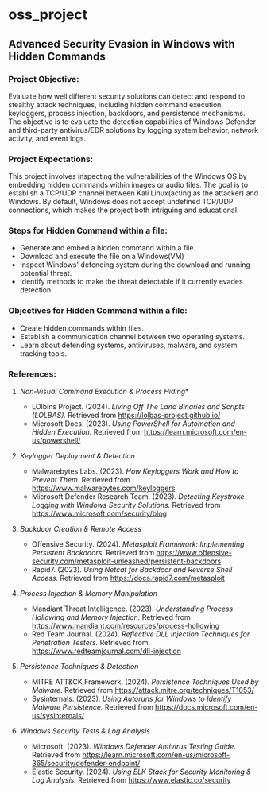 # oss_project

## Advanced Security Evasion in Windows with Hidden Commands

### Project Objective: 
Evaluate how well different security solutions can detect and respond to stealthy attack techniques, including hidden command execution, keyloggers, process injection, backdoors, and persistence mechanisms. The objective is to evaluate the detection capabilities of Windows Defender and third-party antivirus/EDR solutions by logging system behavior, network activity, and event logs.
### Project Expectations: 
This project involves inspecting the vulnerabilities of the Windows OS by embedding hidden commands within images or audio files. The goal is to establish a TCP/UDP channel between Kali Linux(acting as the attacker)  and Windows. By default, Windows does not accept undefined TCP/UDP connections, which makes the project both intriguing and educational.
### Steps for Hidden Command within a file:
- Generate and embed a hidden command within a file.
- Download and execute the file on a Windows(VM)
- Inspect Windows' defending system during the download and running potential threat.
- Identify methods to make the threat detectable if it currently evades detection.
### Objectives for Hidden Command within a file:
- Create hidden commands within files.
- Establish a communication channel between two operating systems.
- Learn about defending systems, antiviruses, malware, and system tracking tools.
### References:
1. *Non-Visual Command Execution & Process Hiding** 
   - LOlbins Project. (2024). *Living Off The Land Binaries and Scripts (LOLBAS).* Retrieved from https://lolbas-project.github.io/
   - Microsoft Docs. (2023). *Using PowerShell for Automation and Hidden Execution.* Retrieved from https://learn.microsoft.com/en-us/powershell/ 

2. *Keylogger Deployment & Detection*
   - Malwarebytes Labs. (2023). *How Keyloggers Work and How to Prevent Them.* Retrieved from https://www.malwarebytes.com/keyloggers
   - Microsoft Defender Research Team. (2023). *Detecting Keystroke Logging with Windows Security Solutions.* Retrieved from https://www.microsoft.com/security/blog

3. *Backdoor Creation & Remote Access*
   - Offensive Security. (2024). *Metasploit Framework: Implementing Persistent Backdoors.* Retrieved from https://www.offensive-security.com/metasploit-unleashed/persistent-backdoors
   - Rapid7. (2023). *Using Netcat for Backdoor and Reverse Shell Access.* Retrieved from https://docs.rapid7.com/metasploit

4. *Process Injection & Memory Manipulation*
   - Mandiant Threat Intelligence. (2023). *Understanding Process Hollowing and Memory Injection.* Retrieved from https://www.mandiant.com/resources/process-hollowing 
   - Red Team Journal. (2024). *Reflective DLL Injection Techniques for Penetration Testers.* Retrieved from https://www.redteamjournal.com/dll-injection

5. *Persistence Techniques & Detection* 
   - MITRE ATT&CK Framework. (2024). *Persistence Techniques Used by Malware.* Retrieved from https://attack.mitre.org/techniques/T1053/
   - Sysinternals. (2023). *Using Autoruns for Windows to Identify Malware Persistence.* Retrieved from https://docs.microsoft.com/en-us/sysinternals/

6. *Windows Security Tests & Log Analysis*  
   - Microsoft. (2023). *Windows Defender Antivirus Testing Guide.* Retrieved from https://learn.microsoft.com/en-us/microsoft-365/security/defender-endpoint/ 
   - Elastic Security. (2024). *Using ELK Stack for Security Monitoring & Log Analysis.* Retrieved from https://www.elastic.co/security
